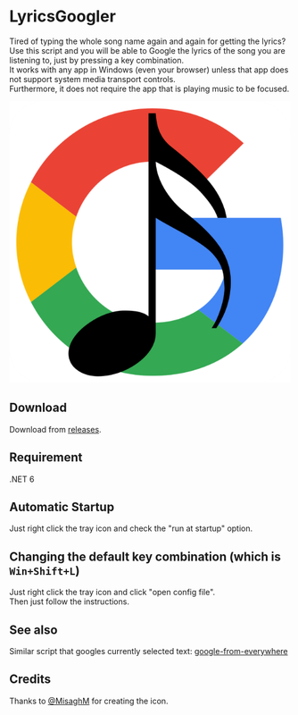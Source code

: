 # LyricsGoogler
Tired of typing the whole song name again and again for getting the lyrics?  
Use this script and you will be able to Google the lyrics of the song you are listening to, just by pressing a key combination.  
It works with any app in Windows (even your browser) unless that app does not support system media transport controls.  
Furthermore, it does not require the app that is playing music to be focused.

![Lyrics Googler](/icon.png "Lyrics Googler")

## Download
Download from [releases](https://github.com/ArminGh02/LyricsGoogler/releases).

## Requirement
.NET 6

## Automatic Startup
Just right click the tray icon and check the "run at startup" option.

## Changing the default key combination (which is `Win+Shift+L`)
Just right click the tray icon and click "open config file".  
Then just follow the instructions.

## See also
Similar script that googles currently selected text:
[google-from-everywhere](https://github.com/ArminGh02/google-from-everywhere)

## Credits
Thanks to [@MisaghM](https://github.com/MisaghM) for creating the icon.
